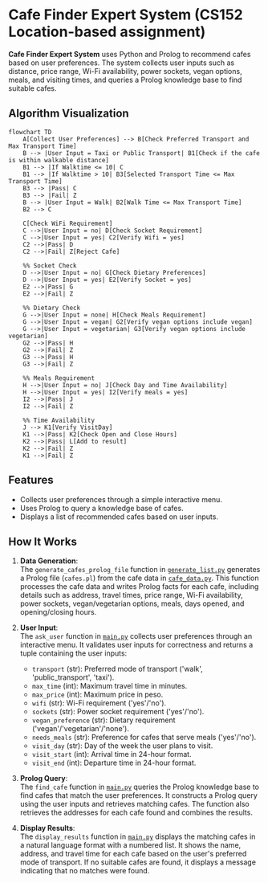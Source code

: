 # Cafe Finder Expert System (CS152 Location-based assignment)

**Cafe Finder Expert System** uses Python and Prolog to recommend cafes based on user preferences. The system collects user inputs such as distance, price range, Wi-Fi availability, power sockets, vegan options, meals, and visiting times, and queries a Prolog knowledge base to find suitable cafes.


## Algorithm Visualization
```mermaid
flowchart TD
    A[Collect User Preferences] --> B[Check Preferred Transport and Max Transport Time]
    B --> |User Input = Taxi or Public Transport| B1[Check if the cafe is within walkable distance]
    B1 --> |If Walktime <= 10| C
    B1 --> |If Walktime > 10| B3[Selected Transport Time <= Max Transport Time]
    B3 --> |Pass| C
    B3 --> |Fail| Z
    B --> |User Input = Walk| B2[Walk Time <= Max Transport Time]
    B2 --> C
    
    C[Check WiFi Requirement]
    C -->|User Input = no| D[Check Socket Requirement]
    C -->|User Input = yes| C2[Verify Wifi = yes]
    C2 -->|Pass| D
    C2 -->|Fail| Z[Reject Cafe]

    %% Socket Check
    D -->|User Input = no| G[Check Dietary Preferences]
    D -->|User Input = yes| E2[Verify Socket = yes]
    E2 -->|Pass| G
    E2 -->|Fail| Z

    %% Dietary Check
    G -->|User Input = none| H[Check Meals Requirement]
    G -->|User Input = vegan| G2[Verify vegan options include vegan]
    G -->|User Input = vegetarian| G3[Verify vegan options include vegetarian]
    G2 -->|Pass| H
    G2 -->|Fail| Z
    G3 -->|Pass| H
    G3 -->|Fail| Z

    %% Meals Requirement
    H -->|User Input = no| J[Check Day and Time Availability]
    H -->|User Input = yes| I2[Verify meals = yes]
    I2 -->|Pass| J
    I2 -->|Fail| Z

    %% Time Availability
    J --> K1[Verify VisitDay]
    K1 -->|Pass| K2[Check Open and Close Hours]
    K2 -->|Pass| L[Add to result]
    K2 -->|Fail| Z
    K1 -->|Fail| Z
```


## Features
- Collects user preferences through a simple interactive menu.
- Uses Prolog to query a knowledge base of cafes.
- Displays a list of recommended cafes based on user inputs.

## How It Works
1. **Data Generation**:  
   The `generate_cafes_prolog_file` function in [`generate_list.py`](generate_list.py) generates a Prolog file (`cafes.pl`) from the cafe data in [`cafe_data.py`](cafe_data.py). This function processes the cafe data and writes Prolog facts for each cafe, including details such as address, travel times, price range, Wi-Fi availability, power sockets, vegan/vegetarian options, meals, days opened, and opening/closing hours.

2. **User Input**:  
   The `ask_user` function in [`main.py`](main.py) collects user preferences through an interactive menu. It validates user inputs for correctness and returns a tuple containing the user inputs:
   - `transport` (str): Preferred mode of transport ('walk', 'public_transport', 'taxi').
   - `max_time` (int): Maximum travel time in minutes.
   - `max_price` (int): Maximum price in peso.
   - `wifi` (str): Wi-Fi requirement ('yes'/'no').
   - `sockets` (str): Power socket requirement ('yes'/'no').
   - `vegan_preference` (str): Dietary requirement ('vegan'/'vegetarian'/'none').
   - `needs_meals` (str): Preference for cafes that serve meals ('yes'/'no').
   - `visit_day` (str): Day of the week the user plans to visit.
   - `visit_start` (int): Arrival time in 24-hour format.
   - `visit_end` (int): Departure time in 24-hour format.

3. **Prolog Query**:  
   The `find_cafe` function in [`main.py`](main.py) queries the Prolog knowledge base to find cafes that match the user preferences. It constructs a Prolog query using the user inputs and retrieves matching cafes. The function also retrieves the addresses for each cafe found and combines the results.

4. **Display Results**:  
   The `display_results` function in [`main.py`](main.py) displays the matching cafes in a natural language format with a numbered list. It shows the name, address, and travel time for each cafe based on the user's preferred mode of transport. If no suitable cafes are found, it displays a message indicating that no matches were found.
